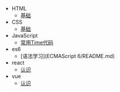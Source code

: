 - HTML
    - [基础](HTML/HTML基础学习.md)
- CSS
    - [基础](CSS/README.md)
- JavaScript
    - [常用Time代码](JavaScript/常用Time代码.md)
- es6
    - [语法学习](ECMAScript 6/README.md)
- react
    - [认识](REACT/README.md)
- vue
    - [认识](VUE/README.md)